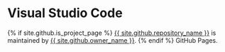 # Visual Studio Code

<footer class="site-footer">
  {% if site.github.is_project_page %}
    <span class="site-footer-owner"><a href="{{ site.github.repository_url }}">{{ site.github.repository_name }}</a> is maintained by <a href="{{ site.github.owner_url }}">{{ site.github.owner_name }}</a>.</span>
  {% endif %}
  <span class="site-footer-credits"This page was generated by <a href="https://pages.github.com">GitHub Pages</a>.</span>
</footer>
